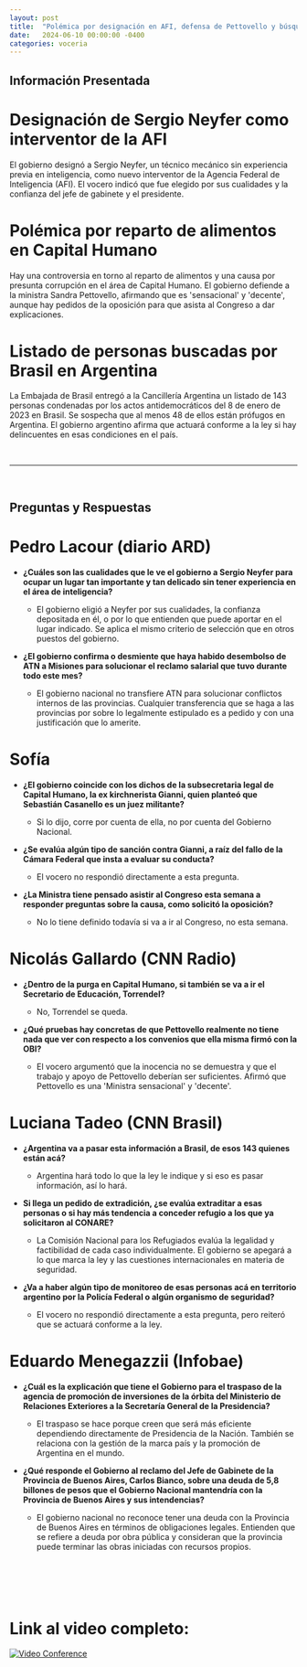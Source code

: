 ```yaml
---
layout: post
title:  "Polémica por designación en AFI, defensa de Pettovello y búsqueda de prófugos brasileños en Argentina"
date:   2024-06-10 00:00:00 -0400
categories: voceria
---
```



    
## Información Presentada

    
# Designación de Sergio Neyfer como interventor de la AFI
El gobierno designó a Sergio Neyfer, un técnico mecánico sin experiencia previa en inteligencia, como nuevo interventor de la Agencia Federal de Inteligencia (AFI). El vocero indicó que fue elegido por sus cualidades y la confianza del jefe de gabinete y el presidente.

# Polémica por reparto de alimentos en Capital Humano
Hay una controversia en torno al reparto de alimentos y una causa por presunta corrupción en el área de Capital Humano. El gobierno defiende a la ministra Sandra Pettovello, afirmando que es 'sensacional' y 'decente', aunque hay pedidos de la oposición para que asista al Congreso a dar explicaciones.

# Listado de personas buscadas por Brasil en Argentina
La Embajada de Brasil entregó a la Cancillería Argentina un listado de 143 personas condenadas por los actos antidemocráticos del 8 de enero de 2023 en Brasil. Se sospecha que al menos 48 de ellos están prófugos en Argentina. El gobierno argentino afirma que actuará conforme a la ley si hay delincuentes en esas condiciones en el país.

    
<br/>

---

<br/>

## Preguntas y Respuestas


    
# Pedro Lacour (diario ARD)

* **¿Cuáles son las cualidades que le ve el gobierno a Sergio Neyfer para ocupar un lugar tan importante y tan delicado sin tener experiencia en el área de inteligencia?**
  - El gobierno eligió a Neyfer por sus cualidades, la confianza depositada en él, o por lo que entienden que puede aportar en el lugar indicado. Se aplica el mismo criterio de selección que en otros puestos del gobierno.

* **¿El gobierno confirma o desmiente que haya habido desembolso de ATN a Misiones para solucionar el reclamo salarial que tuvo durante todo este mes?**
  - El gobierno nacional no transfiere ATN para solucionar conflictos internos de las provincias. Cualquier transferencia que se haga a las provincias por sobre lo legalmente estipulado es a pedido y con una justificación que lo amerite.


# Sofía 

* **¿El gobierno coincide con los dichos de la subsecretaria legal de Capital Humano, la ex kirchnerista Gianni, quien planteó que Sebastián Casanello es un juez militante?**
  - Si lo dijo, corre por cuenta de ella, no por cuenta del Gobierno Nacional.

* **¿Se evalúa algún tipo de sanción contra Gianni, a raíz del fallo de la Cámara Federal que insta a evaluar su conducta?**
  - El vocero no respondió directamente a esta pregunta.

* **¿La Ministra tiene pensado asistir al Congreso esta semana a responder preguntas sobre la causa, como solicitó la oposición?**
  - No lo tiene definido todavía si va a ir al Congreso, no esta semana.


# Nicolás Gallardo (CNN Radio)

* **¿Dentro de la purga en Capital Humano, si también se va a ir el Secretario de Educación, Torrendel?**
  - No, Torrendel se queda.

* **¿Qué pruebas hay concretas de que Pettovello realmente no tiene nada que ver con respecto a los convenios que ella misma firmó con la OBI?**
  - El vocero argumentó que la inocencia no se demuestra y que el trabajo y apoyo de Pettovello deberían ser suficientes. Afirmó que Pettovello es una 'Ministra sensacional' y 'decente'.


# Luciana Tadeo (CNN Brasil)

* **¿Argentina va a pasar esta información a Brasil, de esos 143 quienes están acá?**
  - Argentina hará todo lo que la ley le indique y si eso es pasar información, así lo hará.

* **Si llega un pedido de extradición, ¿se evalúa extraditar a esas personas o si hay más tendencia a conceder refugio a los que ya solicitaron al CONARE?**
  - La Comisión Nacional para los Refugiados evalúa la legalidad y factibilidad de cada caso individualmente. El gobierno se apegará a lo que marca la ley y las cuestiones internacionales en materia de seguridad.

* **¿Va a haber algún tipo de monitoreo de esas personas acá en territorio argentino por la Policía Federal o algún organismo de seguridad?**
  - El vocero no respondió directamente a esta pregunta, pero reiteró que se actuará conforme a la ley.


# Eduardo Menegazzii (Infobae)

* **¿Cuál es la explicación que tiene el Gobierno para el traspaso de la agencia de promoción de inversiones de la órbita del Ministerio de Relaciones Exteriores a la Secretaría General de la Presidencia?**
  - El traspaso se hace porque creen que será más eficiente dependiendo directamente de Presidencia de la Nación. También se relaciona con la gestión de la marca país y la promoción de Argentina en el mundo.

* **¿Qué responde el Gobierno al reclamo del Jefe de Gabinete de la Provincia de Buenos Aires, Carlos Bianco, sobre una deuda de 5,8 billones de pesos que el Gobierno Nacional mantendría con la Provincia de Buenos Aires y sus intendencias?**
  - El gobierno nacional no reconoce tener una deuda con la Provincia de Buenos Aires en términos de obligaciones legales. Entienden que se refiere a deuda por obra pública y consideran que la provincia puede terminar las obras iniciadas con recursos propios.


    <br/>
<br/>
<br/>

# Link al video completo:
[![Video Conference](https://img.youtube.com/vi/_E7ryw9iMQw/0.jpg)](https://www.youtube.com/watch?v=_E7ryw9iMQw)

    